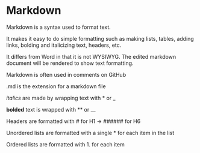 # Markdown

Markdown is a syntax used to format text.

It makes it easy to do simple formatting such as making lists, tables, adding links, bolding and italicizing text, headers, etc.

It differs from Word in that it is not WYSIWYG. The edited markdown document will be rendered to show text formatting.

Markdown is often used in comments on GitHub

.md is the extension for a markdown file

*italics* are made by wrapping text with * or _

**bolded** text is wrapped with ** or __

Headers are formatted with # for H1 -> ###### for H6

Unordered lists are formatted with a single * for each item in the list

Ordered lists are formatted with 1. for each item
